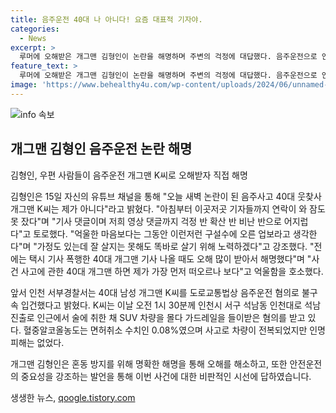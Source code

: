 ```yaml
---
title: 음주운전 40대 나 아니다! 요즘 대표적 기자야.
categories:
  - News
excerpt: >
  루머에 오해받은 개그맨 김형인이 논란을 해명하며 주변의 걱정에 대답했다. 음주운전으로 인해 K씨로 오인을 받았지만 실제로는 아니라고 주장했다. 또한, 가정과 평온한 삶을 유지하기 위해 노력하는 모습을 강조하며, 억울함을 호소했다. 인천 서부경찰서는 K씨를 음주운전 혐의로 불구속 입건했으며, 사고는 인명 피해는 없었다고 전해졌다. K씨는 과거에는 웃음을 찾는 사람들(웃찾사)에 출연한 경력이 있다.
feature_text: >
  루머에 오해받은 개그맨 김형인이 논란을 해명하며 주변의 걱정에 대답했다. 음주운전으로 인해 K씨로 오인을 받았지만 실제로는 아니라고 주장했다. 또한, 가정과 평온한 삶을 유지하기 위해 노력하는 모습을 강조하며, 억울함을 호소했다. 인천 서부경찰서는 K씨를 음주운전 혐의로 불구속 입건했으며, 사고는 인명 피해는 없었다고 전해졌다. K씨는 과거에는 웃음을 찾는 사람들(웃찾사)에 출연한 경력이 있다.
image: 'https://www.behealthy4u.com/wp-content/uploads/2024/06/unnamed-file.png'
---
```


<p><img src="https://www.behealthy4u.com/wp-content/uploads/2024/06/unnamed-file.png" alt="info 속보" /></p>

<h2 data-ke-size="size26">개그맨 김형인 음주운전 논란 해명</h2>

<p>김형인, 우편 사람들이 음주운전 개그맨 K씨로 오해받자 직접 해명</p>

<p>김형인은 15일 자신의 유튜브 채널을 통해 "오늘 새벽 논란이 된 음주사고 40대 웃찾사 개그맨 K씨는 제가 아니다"라고 밝혔다. "아침부터 이곳저곳 기자들까지 연락이 와 잠도 못 잤다"며 "기사 댓글이며 저희 영상 댓글까지 걱정 반 확산 반 비난 반으로 어지럽다"고 토로했다. "억울한 마음보다는 그동안 이런저런 구설수에 오른 업보라고 생각한다"며 "가정도 있는데 잘 살지는 못해도 똑바로 살기 위해 노력하겠다"고 강조했다. "전에는 택시 기사 폭행한 40대 개그맨 기사 나올 때도 오해 많이 받아서 해명했다"며 "사건 사고에 관한 40대 개그맨 하면 제가 가장 먼저 떠오르나 보다"고 억울함을 호소했다. </p>

<p>앞서 인천 서부경찰서는 40대 남성 개그맨 K씨를 도로교통법상 음주운전 혐의로 불구속 입건했다고 밝혔다. K씨는 이날 오전 1시 30분께 인천시 서구 석남동 인천대로 석남 진출로 인근에서 술에 취한 채 SUV 차량을 몰다 가드레일을 들이받은 혐의를 받고 있다. 혈중알코올농도는 면허취소 수치인 0.08%였으며 사고로 차량이 전복되었지만 인명 피해는 없었다.</p>

<p>개그맨 김형인은 혼동 방지를 위해 명확한 해명을 통해 오해를 해소하고, 또한 안전운전의 중요성을 강조하는 발언을 통해 이번 사건에 대한 비판적인 시선에 답하였습니다.</p>
생생한 뉴스, <a href="https://qoogle.tistory.com" rel="dofollow">qoogle.tistory.com</a>


